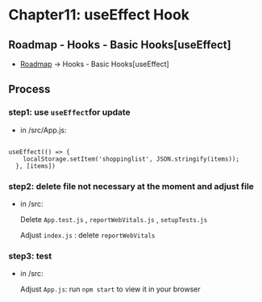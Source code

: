 # Chapter11:  useEffect Hook

## Roadmap - Hooks - Basic Hooks[useEffect]

- [Roadmap](https://roadmap.sh/react)    ->    Hooks - Basic Hooks[useEffect]

## Process

### step1: use `useEffect`for update

- in /src/App.js:

<pre><code>
useEffect(() => {
    localStorage.setItem('shoppinglist', JSON.stringify(items));
  }, [items])
</code></pre>

### step2: delete file not necessary at the moment and adjust file

- in /src:

    Delete `App.test.js` , `reportWebVitals.js` , `setupTests.js`

    Adjust `index.js` : delete `reportWebVitals`

### step3: test

- in /src:

    Adjust `App.js`: run `npm start` to view it in your browser
    


